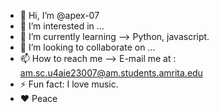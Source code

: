 - 👋 Hi, I’m @apex-07
- 👀 I’m interested in ...
- 🌱 I’m currently learning --> Python, javascript.
- 💞️ I’m looking to collaborate on ...
- 📫 How to reach me --> E-mail me at : am.sc.u4aie23007@am.students.amrita.edu
- ⚡ Fun fact: I love music.
- ❤️ Peace
<!---
apex-07/apex-07 is a ✨ special ✨ repository because its `README.md` (this file) appears on your GitHub profile.
You can click the Preview link to take a look at your changes.
--->
